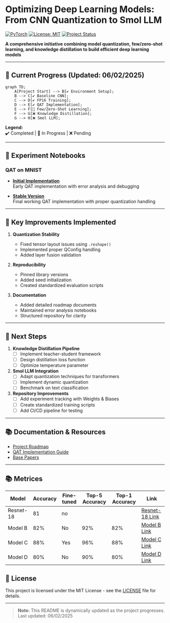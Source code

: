 # Optimizing Deep Learning Models: From CNN Quantization to Smol LLM

[![PyTorch](https://img.shields.io/badge/PyTorch-2.0+-EE4C2C.svg?logo=pytorch)](https://pytorch.org/)
[![License: MIT](https://img.shields.io/badge/License-MIT-yellow.svg)](https://opensource.org/licenses/MIT)
[![Project Status](https://img.shields.io/badge/Status-Active-brightgreen.svg)](https://github.com/Faisal-repo/Empty)

**A comprehensive initiative combining model quantization, few/zero-shot learning, and knowledge distillation to build efficient deep learning models**

---

## 🚀 Current Progress (Updated: 06/02/2025)

```mermaid
graph TD;
    A[Project Start] --> B[✔️ Environment Setup];
    B --> C[✔️ Baseline CNN];
    C --> D[✔️ FP16 Training];
    D --> E[✔️ QAT Implementation];
    E --> F[🔄 Few/Zero-Shot Learning];
    F --> G[❌ Knowledge Distillation];
    G --> H[❌ Smol LLM];
```

**Legend:**  
✔️ Completed | 🔄 In Progress | ❌ Pending

---

## 🧪 Experiment Notebooks

### QAT on MNIST
- **[Initial Implementation](QAT%20test%20NodeBooks/quantization-aware-training-qat-on-mnist-error.ipynb)**  
  Early QAT implementation with error analysis and debugging

- **[Stable Version](QAT%20test%20NodeBooks/quantization-aware-training-qat-on-mnist-v2.ipynb)**  
  Final working QAT implementation with proper quantization handling

---

## 📌 Key Improvements Implemented

1. **Quantization Stability**
   - Fixed tensor layout issues using `.reshape()`
   - Implemented proper QConfig handling
   - Added layer fusion validation

2. **Reproducibility**
   - Pinned library versions
   - Added seed initialization
   - Created standardized evaluation scripts

3. **Documentation**
   - Added detailed roadmap documents
   - Maintained error analysis notebooks
   - Structured repository for clarity

---

## 🎯 Next Steps

1. **Knowledge Distillation Pipeline**
   - [ ] Implement teacher-student framework
   - [ ] Design distillation loss function
   - [ ] Optimize temperature parameter

2. **Smol LLM Integration**
   - [ ] Adapt quantization techniques for transformers
   - [ ] Implement dynamic quantization
   - [ ] Benchmark on text classification

3. **Repository Improvements**
   - [ ] Add experiment tracking with Weights & Biases
   - [ ] Create standardized training scripts
   - [ ] Add CI/CD pipeline for testing

---

## 📚 Documentation & Resources

- [Project Roadmap](🚀%20Major%20Project%20Roadmap%20CNN%20Quantization%20&%20Smol%20LLM%20Integration.md)
- [QAT Implementation Guide](QAT%20test%20NodeBooks/quantization-aware-training-qat-on-mnist-v2.ipynb)
- [Base Papers](Base%20Paper/)

---


## 📚 Metrices

| Model  | Accuracy | Fine-tuned | Top-5 Accuracy | Top-1 Accuracy | Link |
|--------|----------|------------|---------------|---------------|------|
| Resnet-18 | 81      | no        |           |         | [Resnet-18 Link](https://github.com/Faisal-repo/Empty/blob/main/QAT%20test%20NodeBooks/resnet-18_pytorch-lighting_with_fine-tune.ipynb) |
| Model B | 82%      | No         | 92%           | 82%           | [Model B Link](https://example.com/modelB) |
| Model C | 88%      | Yes        | 96%           | 88%           | [Model C Link](https://example.com/modelC) |
| Model D | 80%      | No         | 90%           | 80%           | [Model D Link](https://example.com/modelD) |



## 📜 License
This project is licensed under the MIT License - see the [LICENSE](LICENSE) file for details.

---

> **Note:** This README is dynamically updated as the project progresses. Last updated: 06/02/2025

